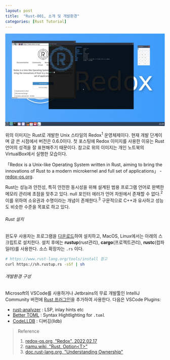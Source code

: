 ```yaml
---
layout: post
title:  "Rust-001, 소개 및 개발환경"
categories: [Rust Tutorial]
---
```


![redox](https://raw.githubusercontent.com/DebugJO/rustlang/main/image/redox.jpg)

위의 이미지는 Rust로 개발한 Unix 스타일의 Redox<sup>1</sup> 운영체제이다. 현재 개발 단계이며 글 쓴 시점에서 버전은 0.6.0이다. 첫 포스팅에 Redox 이미지를 사용한 이유는 Rust 언어의 성격을 잘 표현해주기 때문이다. 참고로 위의 이미지는 개인 노트북의 VirtualBox에서 실행한 모습이다.

<!--more-->

「Redox is a Unix-like Operating System written in Rust, aiming to bring the innovations of Rust to a modern microkernel and full set of applications」 - [redox-os.org](https://www.redox-os.org/). 

Rust는 성능과 안전성, 특히 안전한 동시성을 위해 설계된 범용 프로그램 언어로 완벽한 메모리 관리에 초점을 맞추고 있다. null 포인터 에러가 언어 차원에서 존재할 수 없다.<sup>2</sup> 이를 위하여 소유권과 수명이라는 개념이 존재한다.<sup>3</sup> 구문적으로 C\+\+과 유사하고 성능도 비슷한 수준을 목표로 하고 있다. 

###### Rust 설치

윈도우 사용자는 프로그램을 [다운로드](https://win.rustup.rs/)하여 설치하고, MacOS, Linux에서는 아래의 스크립트로 설치한다. 설치 후에는 **rustup**(rust관리), **cargo**(프로젝트관리), **rustc**(컴파일러)를 사용한다. 소스 확장자는 `.rs` 이다.

```bash
# https://www.rust-lang.org/tools/install 참고
curl https://sh.rustup.rs -sSf | sh
```

###### 개발환경 구성

Microsoft의 VSCode를 사용하거나 Jetbrains의 무료 개발툴인 IntelliJ Community 버전에 [Rust 프러그인](https://plugins.jetbrains.com/plugin/8182-rust)을 추가하여 사용한다. 다음은 VSCode Plugins:

* [rust-analyzer](https://marketplace.visualstudio.com/items?itemName=matklad.rust-analyzer) : LSP, inlay hints etc
* [Better TOML](https://marketplace.visualstudio.com/items?itemName=bungcip.better-toml) : Syntax Hightlighting for `.toml`
* [CodeLLDB](https://marketplace.visualstudio.com/items?itemName=vadimcn.vscode-lldb) : 디버깅(lldb)

> Reference
> 1. [redox-os.org, "Redox", 2022.02.17](https://www.redox-os.org/)
> 2. [namu.wiki, "Rust, Option\<T\>"](https://namu.wiki/w/Rust)
> 3. [doc.rust-lang.org, "Understanding Ownership"](https://doc.rust-lang.org/book/ch04-00-understanding-ownership.html)
